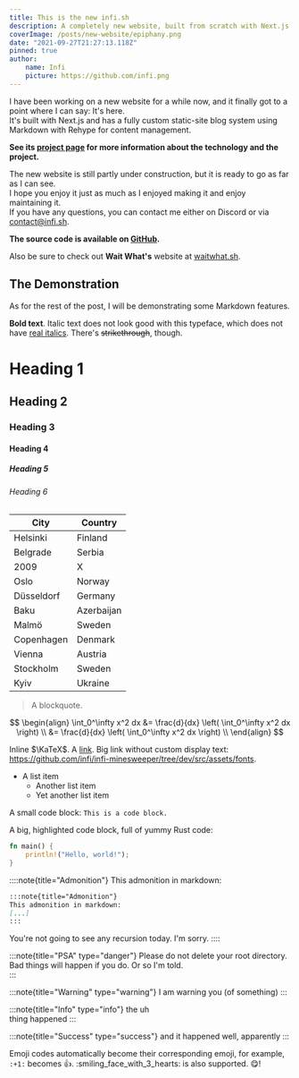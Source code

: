 ```yaml
---
title: This is the new infi.sh
description: A completely new website, built from scratch with Next.js
coverImage: /posts/new-website/epiphany.png
date: "2021-09-27T21:27:13.118Z"
pinned: true
author:
    name: Infi
    picture: https://github.com/infi.png
---
```


I have been working on a new website for a while now, and it finally got to a point where I can say: It's here.  
It's built with Next.js and has a fully custom static-site blog system using Markdown with Rehype for content management.  
  
**See its [project page](/project/infi.sh) for more information about the technology and the project.**  
  
The new website is still partly under construction, but it is ready to go as far as I can see.  
I hope you enjoy it just as much as I enjoyed making it and enjoy maintaining it.  
If you have any questions, you can contact me either on Discord or via contact@infi.sh.  
  
**The source code is available on [GitHub](https://github.com/infi/infi.sh).**  

Also be sure to check out **Wait What's** website at [waitwhat.sh](https://waitwhat.sh).

## The Demonstration

As for the rest of the post, I will be demonstrating some Markdown features.

**Bold text**. Italic text does not look good with this typeface, which does not have [real italics](https://www.marksimonson.com/notebook/view/FakevsTrueItalics). There's ~~strikethrough~~, though.

# Heading 1
## Heading 2
### Heading 3
#### Heading 4
##### Heading 5
###### Heading 6

| City | Country |
| --- | --- |
| Helsinki | Finland |
| Belgrade | Serbia |
| 2009 | X |
| Oslo | Norway |
| Düsseldorf | Germany |
| Baku | Azerbaijan |
| Malmö | Sweden |
| Copenhagen | Denmark |
| Vienna | Austria |
| Stockholm | Sweden |
| Kyiv | Ukraine |

<!-- The table above is a mystery table of various cities and countries. However, upon closer inspection, we can see that the order stands for the cities and countries that hosted the Eurovision Song Contest, starting in 2007 until 2017. I was surprised how many people didn't know that. -->

> A blockquote.

$$
\begin{align}
    \int_0^\infty x^2 dx &= \frac{d}{dx} \left( \int_0^\infty x^2 dx \right) \\
    &= \frac{d}{dx} \left( \int_0^\infty x^2 dx \right) \\
\end{align}
$$

Inline $\KaTeX$. A [link](https://github.com/infi). Big link without custom display text: https://github.com/infi/infi-minesweeper/tree/dev/src/assets/fonts.

 * A list item
    * Another list item
    * Yet another list item
 
A small code block: `This is a code block.`

A big, highlighted code block, full of yummy Rust code:
```rust
fn main() {
    println!("Hello, world!");
}
```

::::note{title="Admonition"}
This admonition in markdown:
```md
:::note{title="Admonition"}
This admonition in markdown:
[...]
:::
```
You're not going to see any recursion today. I'm sorry.
::::

:::note{title="PSA" type="danger"}
Please do not delete your root directory. Bad things will happen if you do. Or so I'm told.  
:::

:::note{title="Warning" type="warning"}
I am warning you (of something)
:::

:::note{title="Info" type="info"}
the uh  
thing happened
:::

:::note{title="Success" type="success"}
and it happened well, apparently
:::

Emoji codes automatically become their corresponding emoji, for example, `:+1:` becomes :+1:. :smiling_face_with_3_hearts: is also supported. :yum:!
